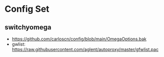 # Config Set

## switchyomega

*   https://github.com/carloscn/config/blob/main/OmegaOptions.bak
*   gwlist: https://raw.githubusercontent.com/aglent/autoproxy/master/gfwlist.pac
